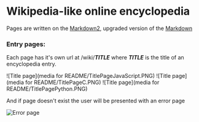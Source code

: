 # Wikipedia-like online encyclopedia
Pages are written on the [Markdown2](https://github.com/trentm/python-markdown2), upgraded version of the [Markdown](https://en.wikipedia.org/wiki/Markdown)

### Entry pages:
Each page has it's own url at /wiki/__*TITLE*__ where __*TITLE*__ is the title of an encyclopedia entry.

![Title page](media for README/TitlePageJavaScript.PNG)
![Title page](media for README/TitlePageC.PNG)
![Title page](media for README/TitlePagePython.PNG)

And if page doesn't exist the user will be presented with an error page

![Error page]()

